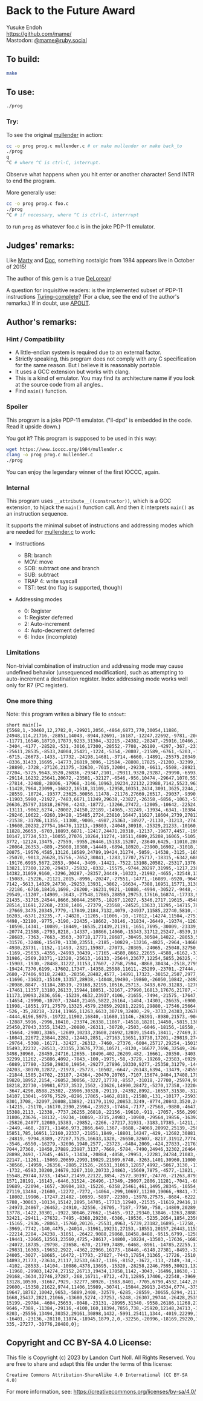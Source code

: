 # Back to the Future Award

Yusuke Endoh\
<https://github.com/mame/>\
Mastodon: [@mame@ruby.social](https://ruby.social/@mame)


## To build:

```sh
make
```


## To use:

```sh
./prog
```


### Try:

To see the original [mullender](mullender.c) in action:

```sh
cc -o prog prog.c mullender.c # or make mullender or make back_to
./prog
q
^C # where ^C is ctrl-C, interrupt.
```

Observe what happens when you hit enter or another character! Send INTR to end
the program.

More generally use:

```sh
cc -o prog prog.c foo.c
./prog
^C # if necessary, where ^C is ctrl-C, interrrupt
```

to run `prog` as whatever foo.c is in the joke PDP-11 emulator.


## Judges' remarks:

Like [Marty](https://en.wikipedia.org/wiki/Marty_McFly) and
[Doc](https://en.wikipedia.org/wiki/Emmett_Brown), something nostalgic from 1984
appears live in October of 2015!

The author of this gem is a true
[DeLorean](https://en.wikipedia.org/wiki/DeLorean_time_machine)!

A question for inquisitive readers: is the implemented subset of PDP-11
instructions
[Turing-complete](https://en.wikipedia.org/wiki/Turing_completeness)? (For a
clue, see the end of the author's remarks.) If in doubt, use
[APOUT](https://github.com/DoctorWkt/Apout).


## Author's remarks:

### Hint / Compatibility

* A little-endian system is required due to an external factor.
* Strictly speaking, this program does not comply with any C specification for
the same reason.  But I believe it is reasonably portable.
* It uses a GCC extension but works with clang.
* This is a kind of emulator.  You may find its architecture name if you look at
the source code from all angles..
* Find `main()` function.

### Spoiler

This program is a joke PDP-11 emulator.  ("ll-dpd" is embedded in the code.
Read it upside down.)

You got it?  This program is supposed to be used in this way:

```sh
wget https://www.ioccc.org/1984/mullender.c
clang -o prog prog.c mullender.c
./prog
```

You can enjoy the legendary winner of the first IOCCC, again.

### Internal

This program uses `__attribute__((constructor))`, which is a GCC extension, to
hijack the `main()` function call.  And then it interprets `main()` as an
instruction sequence.

It supports the minimal subset of instructions and addressing modes which are
needed for [mullender.c](mullender.c) to work:

* Instructions
  * BR: branch
  * MOV: move
  * SOB: subtract one and branch
  * SUB: subtract
  * TRAP 4: write syscall
  * TST: test (no flag is supported, though)

* Addressing modes
  * 0: Register
  * 1: Register deferred
  * 2: Auto-increment
  * 4: Auto-decrement deferred
  * 6: Index (incomplete)

### Limitations

Non-trivial combination of instruction and addressing mode may cause undefined
behavior (unsequenced modification), such as attempting to auto-increment a
destination register.  Index addressing mode works well only for R7 (PC
register).


### One more thing

Note: this program writes a binary file to `stdout`:

```
short main[]={5568,1,-30460,12,2782,0,-29921,2056,-4864,6873,770,30054,11886,
24948,114,21716,-28851,14043,-8944,32691,-16187,-12247,22692,-9781,-20403,
-11771,16546,18710,17873,9233,31304,-32215,-24382,-28247,-25916,10466,24988,
-3404,-4177,-28528,-531,-3016,17300,-28552,-7708,-26180,-4297,-367,-2312,
-25611,28535,-8533,24004,25421,-1224,-5354,-20807,-21589,-6761,-5203,-1055,
-6715,-26673,-1433,-17732,-24198,14681,-3714,-6660,-14891,-25575,20349,-7701,
-8336,31433,16695,-14773,26819,3096,-12584,-28808,17825,-21200,-32399,15877,
-28890,-3728,-27126,21375,-32630,-7615,32004,-29230,-6611,-5508,-28921,12418,
27204,-5725,9643,3520,26836,-29347,2101,-29311,9320,29287,-29990,-6593,29825,
-29114,16232,25641,20672,-23501,-32127,-6546,-956,10474,-29647,1070,5516,13760,
-27814,-32488,-28006,-17968,-3146,10963,19234,22132,23988,7142,5523,9639,-6888,
-11428,7964,23099,-16822,16518,31109,-12958,10351,2434,3091,3625,2244,27512,
-28559,-10724,-19377,23625,30056,11478,-21176,27660,26517,-29037,-9390,12297,
-11903,5980,-21927,-7483,6671,11249,29638,-23827,-26358,-6856,-1063,-5303,
26636,25797,31818,26798,-4243,-18772,-13266,27472,-12005,-10642,-22524,24373,
-13111,-9062,6274,-20002,24150,22189,-14965,-31249,-13934,-6341,-18384,-32054,
-29246,10622,-9260,19428,-15485,2724,23810,16447,11627,18604,2739,27812,30295,
-21538,-31786,11355,-11308,-9006,-4987,25363,-18927,-21130,-31213,-27411,17231,
-19608,20232,27754,16476,11213,-19803,-24048,30918,-25329,21233,-10160,13519,
11828,26653,-6703,10893,6871,-12417,24471,20310,-12137,-19677,4457,-19530,
10147,17724,533,-10055,27076,10264,11274,-10511,4809,25208,16065,-5105,-19953,
3772,-12124,13475,-27559,-9955,26446,15133,15207,-23640,6425,-11010,28688,
-20064,26353,-889,-25008,10380,-14449,-6894,18920,-23900,16902,-31018,16093,
20875,-19576,4585,13126,18589,24789,19424,31274,-5059,-14538,-3125,-16527,
-25070,-9013,26628,15756,-7652,30841,-1283,17707,25717,-18315,-6342,6880,
-19176,6995,5672,2853,-9044,-3409,-14421,-7522,13108,20582,-25317,1376,-5648,
13821,17300,1220,-29437,-25832,-8332,-15575,-9744,28297,31995,-1217,23852,
14382,31059,9160,-3296,20287,-28357,24449,-10323,-21992,-4655,-32548,13237,
-15083,-25226,-21121,2015,-8996,-20247,-27551,-14771,-16089,-6920,-9645,21578,
7142,-5613,14029,24730,-29253,13931,-3862,-16634,-7388,16951,15771,31302,
-22186,-6716,18416,1698,-26200,-16231,9821,-10886,-4994,-30527,-9448,-16923,
29549,-11207,-14909,-3643,-27548,17865,28859,29753,17616,16874,-17733,9424,
21435,-31715,24544,8666,30844,25075,-18267,12027,-5346,2717,19615,-4548,-21763,
28514,11691,22268,-2338,1406,-27379,-23568,-24525,13633,11295,-14715,7877,
-27669,3475,20345,7779,-17849,2184,7132,4079,-24937,11585,22740,5810,-10855,
16203,-6371,23235,-7,-24828,-11205,-11006,-10,-17812,-14274,11504,-27517,463,
4498,-32180,-9775,-3190,-22435,-18662,-30146,-31834,-26449,-19374,-12616,
-10596,14341,-10089,-18449,-16535,21439,21191,-1651,7695,-30009,-23339,-8675,
-20774,21588,-2793,8218,-14337,-10866,14060,-15343,31712,25247,-8539,18074,
-28683,-7363,-7663,-3563,-30718,17771,28687,-30495,30584,14022,-28053,5292,
-31576,-32486,-15470,-1330,23551,-2185,-10829,-13216,-4825,-2964,-14668,24559,
-4930,23731,-1152,-11493,-2321,15987,-27073,-20305,-24065,-25048,32750,-27440,
-1169,-25633,-4356,-24993,30439,-17165,-4580,8662,22655,-4588,-6162,-3122,
31986,-2569,20371,-12320,-25613,-16133,-25644,23677,12254,5855,26325,-13425,
-15903,-1930,-28488,31222,31153,17607,-2758,7594,-8868,30434,-2518,27956,
-19424,7370,6199,-17602,17347,-14358,25588,11611,-25209,-23701,-27444,-29788,
2680,-27406,9318,22483,-28356,28482,4577,-14891,17323,-30152,2507,2977,5004,
-11696,-31623,-15149,13357,28938,-14048,19490,-19860,-26050,10842,-24922,
-20986,8847,-31184,28519,-29168,32195,10516,25713,-3493,670,31283,-12769,
-17461,11357,13180,26133,15944,18051,-32167,-27990,16813,17676,21787,-17578,
11173,19093,2836,656,-15239,4632,23937,4106,-21655,-7494,-21575,-17647,-18465,
-14654,-29990,-10707,-12440,21465,5822,26164,-1404,-14303,-26635,-6900,-23611,
11998,-18551,971,27579,13325,4579,23059,29281,22291,29880,-17546,25664,-14990,
-526,-35,28218,-3214,11965,11263,6633,30719,32400,-29,-3733,24383,32678,-27542,
-4444,6196,5975,-19722,11902,16840,-11680,11146,-26391,-8980,21573,-9043,2349,
-12887,5916,-2996,10410,-23374,26338,11867,-14518,18281,14450,-5815,13842,359,
25450,27043,3355,13423,-20880,-26311,-30720,-2503,-6046,-18156,-18558,-14774,
-15664,-29001,3365,-12689,10233,23608,24692,12039,15445,18411,-27469,3764,
-10841,22672,23844,2282,-12443,2851,-27163,13651,13738,17201,-29819,27414,
-29764,-5308,-16171,-32427,-26312,-7460,-27376,-6004,25717,29254,-15015,8754,
15493,22232,-28513,-23355,23676,7736,10571,-8120,-16677,7696,32549,-2646,25538,
3498,30960,-28459,24716,12655,-10496,402,26209,482,-16661,-20350,-3403,14015,
32299,11262,-25886,4092,-7843,-100,-1975,-58,-3729,-19269,-23583,-6929,20000,
-6089,17780,-3250,29830,19954,-29277,27896,10330,9277,-25358,31279,-14454,
24203,-30170,12872,-21973,-25773,-10502,-6647,-26143,6394,-13479,-24559,23007,
-21844,1505,24702,-23187,-24364,-20470,20765,-7107,15674,9404,17408,17964,
19820,18952,2154,-26052,30056,-3227,17770,-8557,-31018,-27700,-25974,9003,
18218,22730,-19981,6737,3532,1562,-23626,14990,28472,-5270,17358,-32204,-29197,
-3647,4296,8588,25302,-23906,30328,-29119,-24392,8992,-16557,31530,-31216,
14107,13041,-6976,7529,-8296,17865,-1462,8181,-21588,-131,-10177,-25931,-14627,
8301,3708,-32097,20808,13892,-21179,1192,20853,3249,-8774,20843,3520,24954,
-14215,-25170,-16170,2390,25964,-23923,-17464,-7177,-27568,-9880,-4647,-7323,
15388,2113,-12338,-7737,26255,26818,-22156,-19610,-911,-17057,-556,29935,27647,
31806,23676,-18132,-19234,-10869,-3715,24983,-10900,-29564,19856,-16392,-31860,
-25826,24077,12080,15383,-29852,-2266,-27217,31931,-3183,17385,-14211,19050,
-2449,-468,-2871,-11466,973,2866,649,1367,-8688,-24069,20992,25139,-25850,1184,
15851,785,16951,12160,22337,-21851,1849,-18801,14247,-429,-12682,30881,-11273,
-24819,-9794,8389,-27287,7525,16633,1328,-26650,32607,-8217,31912,7774,-16188,
-3546,-6550,-16279,-32696,1940,2577,-23723,-6484,2009,-424,27833,-21763,-13902,
7044,27360,-18450,27889,23987,3137,-7669,-5784,-7490,24946,32302,26464,-15513,
28898,2493,-17645,-4615,-13434,-20884,-4058,-29951,-22281,24784,21083,-8536,
22147,-11261,-15069,20659,2993,19029,21909,6748,-3263,1401,30960,11000,-16871,
-30566,-14959,-26356,-2885,21526,-26531,31063,12857,4992,-5067,3130,-17602,
-1732,-6593,30200,24679,3267,310,20733,24863,-15669,7875,-4577,-13821,-22325,
15548,29744,3733,-14547,21459,22122,3854,-2572,30197,-24770,-21263,8793,-8316,
1571,28191,-16143,-6446,31524,-26496,-17349,-29097,2806,11281,-7041,-683,14149,
19689,-22094,-1657,-30904,183,-15226,-6358,25461,461,1495,28345,-10554,-4004,
27119,13484,-21600,-12272,-7272,-14064,-299,10697,11280,19066,-9841,-7265,
-18002,19906,-17247,21482,-10939,-5897,-22300,-13978,27575,-8684,-6222,-19041,
5788,-30863,-10134,15142,2895,14705,-17713,12940,-21535,-11619,29416,18417,
-24973,24867,-26462,-24910,-32556,-26705,-7187,-7750,-758,-14809,20289,9260,
13778,-1422,30301,-1922,30646,27662,-15465,-912,29340,13846,-1263,28887,-20019,
32421,-29411,-27632,-7495,-8368,29230,-6386,-19536,-5235,2054,1854,23563,12348,
-15165,-2936,-28063,-15760,20126,-25531,4963,-5739,23182,16895,-17258,-10470,
-3969,-7742,-140,4475,-24014,-31961,19231,27153,-18551,20157,26443,11530,
-22214,2284,-24238,-31051,-26422,9088,29868,18458,8488,-9515,6799,-12507,54,
-19441,-32665,12561,23560,4725,-28617,-14800,-10224,-13503,-17636,-16823,
-24072,18735,-29798,-23658,-670,-21769,7489,-6468,-8961,-14785,22255,11582,
-29831,16303,-19652,2922,-4362,22966,16173,-18446,-6148,27381,-8493,-32289,
24005,-3027,-18665,-16472,-17793,-27027,-7443,17854,31365,-17726,-2510,-17546,
14893,21773,-23634,21117,32533,6637,-1106,-8152,-3672,-113,-2149,-34,-22700,
-4102,-28533,-14104,-10086,4378,13695,-15320,-28258,2246,7595,30021,13281,
-11968,-29983,14274,27152,26713,19434,17058,1142,-3043,-16496,18630,-11976,
29168,-3634,32746,27287,-268,16711,-8712,-471,12895,17406,-22548,-3969,-10733,
13128,10530,-31667,7929,-32277,30926,-1983,8401,-7705,6790,4532,1442,26728,
29600,-15358,21622,9744,11406,15989,-30741,-15044,29913,24534,6774,-3755,17623,
19647,18762,10042,9653,-5889,2408,-32579,-6285,-28559,-30655,6294,-21175,4390,
1668,25437,2821,21066,-13680,5274,-27253,-5248,-26307,29744,-26428,25358,17196,
15199,-29784,-4604,25653,-8048,-23131,-28995,31340,-9558,26186,11268,27916,
9646,-7389,-11384,-29116,-4100,160,18394,7856,738,-25920,12148,24713,-31664,
8203,-25556,13494,30352,29161,30898,1432,-5991,25411,1344,-4019,22299,15685,
-16401,-23136,-28110,11874,-18945,1879,2,0,-32256,-20996,-18169,29220,12,0,0,0,
335,-27277,-30776,20480,0};
```


## Copyright and CC BY-SA 4.0 License:

This file is Copyright (c) 2023 by Landon Curt Noll.  All Rights Reserved.
You are free to share and adapt this file under the terms of this license:

    Creative Commons Attribution-ShareAlike 4.0 International (CC BY-SA 4.0)

For more information, see: https://creativecommons.org/licenses/by-sa/4.0/
